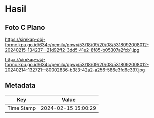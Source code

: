 # Hasil

## Foto C Plano

https://sirekap-obj-formc.kpu.go.id/634c/pemilu/ppwp/53/18/09/20/08/5318092008012-20240215-134237--21d92ff2-3dd5-41e2-8f85-b05307a2fcb1.jpg

https://sirekap-obj-formc.kpu.go.id/634c/pemilu/ppwp/53/18/09/20/08/5318092008012-20240214-132721--80002836-b383-42a2-a256-586e3fd6c397.jpg


## Metadata

| Key        | Value               |
| ---------- | ------------------- |
| Time Stamp | 2024-02-15 15:00:29 |



